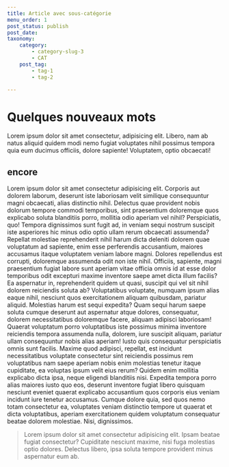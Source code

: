 ```yaml
---
title: Article avec sous-catégorie
menu_order: 1
post_status: publish
post_date: 
taxonomy:
    category:
        - category-slug-3
        - CAT
    post_tag:
        - tag-1
        - tag-2

---
```


# Quelques nouveaux mots

Lorem ipsum dolor sit amet consectetur, adipisicing elit. Libero, nam ab natus aliquid quidem modi nemo fugiat voluptates nihil possimus tempora quia eum ducimus officiis, dolore sapiente! Voluptatem, optio obcaecati!

## encore

Lorem ipsum dolor sit amet consectetur adipisicing elit. Corporis aut dolorem laborum, deserunt iste laboriosam velit similique consequuntur magni obcaecati, alias distinctio nihil. Delectus quae provident nobis dolorum tempore commodi temporibus, sint praesentium doloremque quos explicabo soluta blanditiis porro, mollitia odio aperiam vel nihil? Perspiciatis, quo! Tempora dignissimos sunt fugit ad, in veniam sequi nostrum suscipit iste asperiores hic minus odio optio ullam rerum obcaecati assumenda? Repellat molestiae reprehenderit nihil harum dicta deleniti dolorem quae voluptatum ad sapiente, enim esse perferendis accusantium, maiores accusamus itaque voluptatem veniam labore magni. Dolores repellendus est corrupti, doloremque assumenda odit non iste nihil. Officiis, sapiente, magni praesentium fugiat labore sunt aperiam vitae officia omnis id at esse dolor temporibus odit excepturi maxime inventore saepe amet dicta illum facilis? Ea aspernatur in, reprehenderit quidem ut quasi, suscipit qui vel sit nihil dolorem reiciendis soluta ab? Voluptatibus voluptate, numquam ipsum alias eaque nihil, nesciunt quos exercitationem aliquam quibusdam, pariatur aliquid. Molestias harum est sequi expedita? Quam sequi harum saepe soluta cumque deserunt aut aspernatur atque dolores, consequatur, dolorem necessitatibus doloremque facere, aliquam adipisci laboriosam! Quaerat voluptatum porro voluptatibus iste possimus minima inventore reiciendis tempora assumenda nulla, dolorem, iure suscipit aliquam, pariatur ullam consequuntur nobis alias aperiam! Iusto quis consequatur perspiciatis omnis sunt facilis. Maxime quod adipisci, repellat, est incidunt necessitatibus voluptate consectetur sint reiciendis possimus rem voluptatibus nam saepe aperiam nobis enim molestias tenetur itaque cupiditate, ea voluptas ipsum velit eius rerum? Quidem enim mollitia explicabo dicta ipsa, neque eligendi blanditiis nisi. Expedita tempora porro alias maiores iusto quo eos, deserunt inventore fugiat libero quisquam nesciunt eveniet quaerat explicabo accusantium quos corporis eius veniam incidunt iure tenetur accusamus. Cumque dolore quia, sed quos nemo totam consectetur ea, voluptates veniam distinctio tempore ut quaerat et dicta voluptatibus, aperiam exercitationem quidem voluptatum consequatur beatae dolorem molestiae. Nisi, dignissimos.

> Lorem ipsum dolor sit amet consectetur adipisicing elit. Ipsam beatae fugiat consectetur? Cupiditate nesciunt maxime, nisi fuga molestias optio dolores. Delectus libero, ipsa soluta tempore provident minus aspernatur eum ab.
